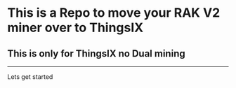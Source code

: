 # This is a Repo to move your RAK V2 miner over to ThingsIX
## This is only for ThingsIX no Dual mining


-------------------------------------------------------------------------------------------------

Lets get started
